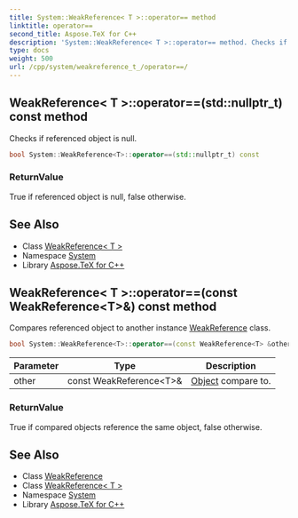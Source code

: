 ```yaml
---
title: System::WeakReference< T >::operator== method
linktitle: operator==
second_title: Aspose.TeX for C++
description: 'System::WeakReference< T >::operator== method. Checks if referenced object is null in C++.'
type: docs
weight: 500
url: /cpp/system/weakreference_t_/operator==/
---
```

## WeakReference< T >::operator==(std::nullptr_t) const method


Checks if referenced object is null.

```cpp
bool System::WeakReference<T>::operator==(std::nullptr_t) const
```


### ReturnValue

True if referenced object is null, false otherwise.

## See Also

* Class [WeakReference< T >](../)
* Namespace [System](../../)
* Library [Aspose.TeX for C++](../../../)
## WeakReference< T >::operator==(const WeakReference\<T\>\&) const method


Compares referenced object to another instance [WeakReference](../../weakreference/) class.

```cpp
bool System::WeakReference<T>::operator==(const WeakReference<T> &other) const
```


| Parameter | Type | Description |
| --- | --- | --- |
| other | const WeakReference\<T\>\& | [Object](../../object/) compare to. |

### ReturnValue

True if compared objects reference the same object, false otherwise.

## See Also

* Class [WeakReference](../../weakreference/)
* Class [WeakReference< T >](../)
* Namespace [System](../../)
* Library [Aspose.TeX for C++](../../../)
